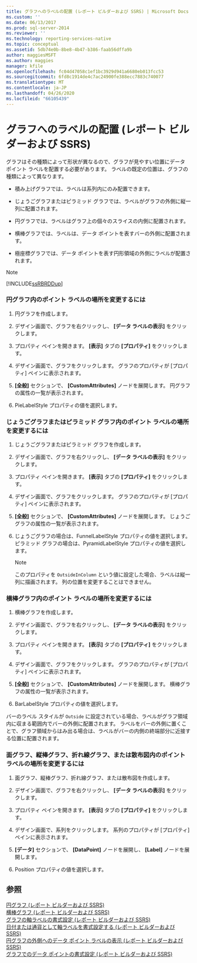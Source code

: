 ```yaml
---
title: グラフへのラベルの配置 (レポート ビルダーおよび SSRS) | Microsoft Docs
ms.custom: ''
ms.date: 06/13/2017
ms.prod: sql-server-2014
ms.reviewer: ''
ms.technology: reporting-services-native
ms.topic: conceptual
ms.assetid: 5db74e0b-8be8-4b47-b386-faab56dffa9b
author: maggiesMSFT
ms.author: maggies
manager: kfile
ms.openlocfilehash: fc04d47058c1ef1bc3929d941a6680eb013fcc53
ms.sourcegitcommit: 6fd8c1914de4c7ac24900fe388ecc7883c740077
ms.translationtype: MT
ms.contentlocale: ja-JP
ms.lasthandoff: 04/26/2020
ms.locfileid: "66105439"
---
```

# <a name="position-labels-in-a-chart-report-builder-and-ssrs"></a>グラフへのラベルの配置 (レポート ビルダーおよび SSRS)
  グラフはその種類によって形状が異なるので、グラフが見やすい位置にデータ ポイント ラベルを配置する必要があります。 ラベルの既定の位置は、グラフの種類によって異なります。  
  
-   積み上げグラフでは、ラベルは系列内にのみ配置できます。  
  
-   じょうごグラフまたはピラミッド グラフでは、ラベルがグラフの外側に縦一列に配置されます。  
  
-   円グラフでは、ラベルはグラフ上の個々のスライスの内側に配置されます。  
  
-   横棒グラフでは、ラベルは、データ ポイントを表すバーの外側に配置されます。  
  
-   極座標グラフでは、データ ポイントを表す円形領域の外側にラベルが配置されます。  
  
> [!NOTE]  
>  [!INCLUDE[ssRBRDDup](../../includes/ssrbrddup-md.md)]  
  
### <a name="to-change-the-position-of-point-labels-in-a-pie-chart"></a>円グラフ内のポイント ラベルの場所を変更するには  
  
1.  円グラフを作成します。  
  
2.  デザイン画面で、グラフを右クリックし、 **[データ ラベルの表示]** をクリックします。  
  
3.  プロパティ ペインを開きます。 **[表示]** タブの **[プロパティ]** をクリックします。  
  
4.  デザイン画面で、グラフをクリックします。 グラフのプロパティが [プロパティ] ペインに表示されます。  
  
5.  **[全般]** セクションで、 **[CustomAttributes]** ノードを展開します。 円グラフの属性の一覧が表示されます。  
  
6.  PieLabelStyle プロパティの値を選択します。  
  
### <a name="to-change-the-position-of-point-labels-in-a-funnel-or-pyramid-chart"></a>じょうごグラフまたはピラミッド グラフ内のポイント ラベルの場所を変更するには  
  
1.  じょうごグラフまたはピラミッド グラフを作成します。  
  
2.  デザイン画面で、グラフを右クリックし、 **[データ ラベルの表示]** をクリックします。  
  
3.  プロパティ ペインを開きます。 **[表示]** タブの **[プロパティ]** をクリックします。  
  
4.  デザイン画面で、グラフをクリックします。 グラフのプロパティが [プロパティ] ペインに表示されます。  
  
5.  **[全般]** セクションで、 **[CustomAttributes]** ノードを展開します。 じょうごグラフの属性の一覧が表示されます。  
  
6.  じょうごグラフの場合は、FunnelLabelStyle プロパティの値を選択します。 ピラミッド グラフの場合は、PyramidLabelStyle プロパティの値を選択します。  
  
    > [!NOTE]  
    >  このプロパティを `OutsideInColumn` という値に設定した場合、ラベルは縦一列に描画されます。 列の位置を変更することはできません。  
  
### <a name="to-change-the-position-of-point-labels-in-a-bar-chart"></a>横棒グラフ内のポイント ラベルの場所を変更するには  
  
1.  横棒グラフを作成します。  
  
2.  デザイン画面で、グラフを右クリックし、 **[データ ラベルの表示]** をクリックします。  
  
3.  プロパティ ペインを開きます。 **[表示]** タブの **[プロパティ]** をクリックします。  
  
4.  デザイン画面で、グラフをクリックします。 グラフのプロパティが [プロパティ] ペインに表示されます。  
  
5.  **[全般]** セクションで、 **[CustomAttributes]** ノードを展開します。 横棒グラフの属性の一覧が表示されます。  
  
6.  BarLabelStyle プロパティの値を選択します。  
  
 バーのラベル スタイルが `Outside` に設定されている場合、ラベルがグラフ領域内に収まる範囲内でバーの外側に配置されます。 ラベルをバーの外側に置くことで、グラフ領域からはみ出る場合は、ラベルがバーの内側の終端部分に近接する位置に配置されます。  
  
### <a name="to-change-the-position-of-point-labels-in-an-area-column-line-or-scatter-chart"></a>面グラフ、縦棒グラフ、折れ線グラフ、または散布図内のポイント ラベルの場所を変更するには  
  
1.  面グラフ、縦棒グラフ、折れ線グラフ、または散布図を作成します。  
  
2.  デザイン画面で、グラフを右クリックし、 **[データ ラベルの表示]** をクリックします。  
  
3.  プロパティ ペインを開きます。 **[表示]** タブの **[プロパティ]** をクリックします。  
  
4.  デザイン画面で、系列をクリックします。 系列のプロパティが [プロパティ] ペインに表示されます。  
  
5.  **[データ]** セクションで、 **[DataPoint]** ノードを展開し、 **[Label]** ノードを展開します。  
  
6.  Position プロパティの値を選択します。  
  
## <a name="see-also"></a>参照  
 [円グラフ &#40;レポート ビルダーおよび SSRS&#41;](charts-report-builder-and-ssrs.md)   
 [横棒グラフ (レポート ビルダーおよび SSRS)](bar-charts-report-builder-and-ssrs.md)   
 [グラフの軸ラベルの書式設定 (レポート ビルダーおよび SSRS)](formatting-axis-labels-on-a-chart-report-builder-and-ssrs.md)   
 [日付または通貨として軸ラベルを書式設定する &#40;レポート ビルダーおよび SSRS&#41;](format-axis-labels-as-dates-or-currencies-report-builder-and-ssrs.md)   
 [円グラフの外側へのデータ ポイント ラベルの表示 (レポート ビルダーおよび SSRS)](display-data-point-labels-outside-a-pie-chart-report-builder-and-ssrs.md)   
 [グラフでのデータ ポイントの書式設定 &#40;レポート ビルダーおよび SSRS&#41;](formatting-data-points-on-a-chart-report-builder-and-ssrs.md)  
  
  
